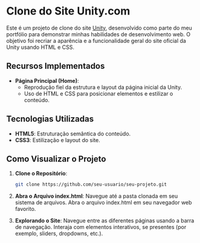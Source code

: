 # Clone do Site Unity.com

Este é um projeto de clone do site [Unity](https://unity.com/), desenvolvido como parte do meu portfólio para demonstrar minhas habilidades de desenvolvimento web. O objetivo foi recriar a aparência e a funcionalidade geral do site oficial da Unity usando HTML e CSS.

## Recursos Implementados

- **Página Principal (Home)**:
  - Reprodução fiel da estrutura e layout da página inicial da Unity.
  - Uso de HTML e CSS para posicionar elementos e estilizar o conteúdo.

## Tecnologias Utilizadas

- **HTML5**: Estruturação semântica do conteúdo.
- **CSS3**: Estilização e layout do site.

## Como Visualizar o Projeto

1. **Clone o Repositório**:

   ```bash
   git clone https://github.com/seu-usuario/seu-projeto.git
    ```

2. **Abra o Arquivo index.html**:
    Navegue até a pasta clonada em seu sistema de arquivos.
    Abra o arquivo index.html em seu navegador web favorito.
3. **Explorando o Site**:
    Navegue entre as diferentes páginas usando a barra de navegação.
    Interaja com elementos interativos, se presentes (por exemplo, sliders, dropdowns, etc.).
